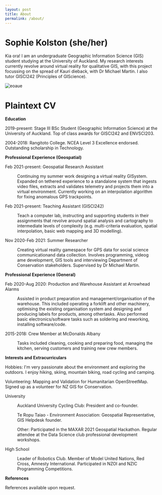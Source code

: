 ```yaml
---
layout: post
title: About
permalink: /about/
---
```

<style type="text/css">
<!--
 .tab { margin-left: 40px; }
-->
</style>

<h1>Sophie Kolston (she/her)</h1>
Kia ora! I am an undergraduate Geographic Information Science (GIS) student studying at the University of Auckland. My research interests currently revolve around virtual reality for qualitative GIS, with this project focussing on the spread of Kauri dieback, with Dr Michael Martin. I also tutor GISCI242 (Principles of GIScience).

![eoaue](/assets/IMG_20210411_083727.jpg)

<h1>Plaintext CV</h1>
<b>Education</b>

2019-present: Stage III BSc Student (Geographic Information Science) at the University of Auckland. Top of class awards for GISCI242 and ENVSCI203.

2004-2018: Rangitoto College. NCEA Level 3 Excellence endorsed. Outstanding scholarship in Technology.

<b>Professional Experience (Geospatial)</b>

Feb 2021-present: Geospatial Research Assistant

<p class="tab">Continuing my summer work designing a virtual reality GISystem. Expanded on tethered experience  to  a standalone  system that ingests video files, extracts and validates telemetry and projects them into a virtual environment. Currently working on an interpolation algorithm for fixing anomalous GPS trackpoints.</p>

Feb 2021-present: Teaching Assistant (GISCI242)

<p class="tab">Teach a computer lab, instructing and supporting students in their assignments that revolve around spatial analysis and cartography to intermediate levels of complexity (e.g. multi-criteria evaluation, spatial interpolation, basic web mapping and 3D modelling).</p>

Nov 2020-Feb 2021: Summer Researcher

<p class="tab">Creating virtual reality gamespace for GPS data for social science communicationand data  collection. Involves  programming, videog ame  development, GIS tools and interviewing Department of Conservation stakeholders. Supervised by Dr Michael Martin.</p>

<b>Professional Experience (General)</b>

Feb 2020-Aug 2020: Production and Warehouse Assistant at Arrowhead Alarms

<p class="tab">Assisted in product preparation and management/organisation of the warehouse. This included operating a forklift and other machinery, optimising the existing organisation system and designing and producing labels for products, among othertasks. Also performed basic electronics/software tasks such as soldering and reworking, installing software/code.</p>

2015-2018: Crew Member at McDonalds Albany

<p class="tab">Tasks included cleaning, cooking and preparing food, managing the kitchen, serving customers and training new crew members.</p>

<b>Interests and Extracurriculars</b>

Hobbies: I'm very passionate about the environment and exploring the outdoors. I enjoy hiking, skiing, mountain biking, road cycling and camping.

Volunteering: Mapping and Validation for Humanitarian OpenStreetMap. Signed up as a volunteer for NZ GIS for Conservation.

University
<p class="tab">Auckland University Cycling Club: President and co-founder. </p>
<p class="tab">Te Ropu Taiao - Environment Association: Geospatial Representative, GIS Helpdesk founder.</p>
<p class="tab">Other: Participated in the MAXAR 2021 Geospatial Hackathon. Regular attendee at the Data Science club professional development workshops.</p>

High School
<p class="tab">Leader of Robotics Club. Member of Model United Nations, Red Cross, Amnesty International. Participated in NZOI and NZIC Programming Competitions. </p>


<b>References</b>

References available upon request.

